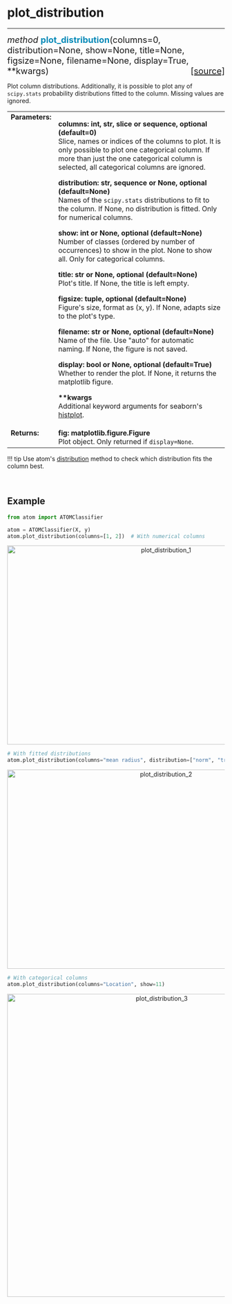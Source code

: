 # plot_distribution
--------------------

<div style="font-size:20px">
<em>method</em> <strong style="color:#008AB8">plot_distribution</strong>(columns=0,
distribution=None, show=None, title=None, figsize=None, filename=None,
display=True, **kwargs)
<span style="float:right">
<a href="https://github.com/tvdboom/ATOM/blob/master/atom/plots.py#L3799">[source]</a>
</span>
</div>

Plot column distributions. Additionally, it is possible to plot any of
`scipy.stats` probability distributions fitted to the column. Missing
values are ignored.

<table style="font-size:16px">
<tr>
<td width="20%" class="td_title" style="vertical-align:top"><strong>Parameters:</strong></td>
<td width="80%" class="td_params">
<p>
<strong>columns: int, str, slice or sequence, optional (default=0)</strong><br>
Slice, names or indices of the columns to plot. It is only
possible to plot one categorical column. If more than just
the one categorical column is selected, all categorical
columns are ignored.
</p>
<p>
<strong>distribution: str, sequence or None, optional (default=None)</strong><br>
Names of the <code>scipy.stats</code> distributions to fit to the column.
If None, no distribution is fitted. Only for numerical columns.
</p>
<p>
<strong>show: int or None, optional (default=None)</strong><br>
Number of classes (ordered by number of occurrences) to show in
the plot. None to show all. Only for categorical columns.
</p>
<p>
<strong>title: str or None, optional (default=None)</strong><br>
Plot's title. If None, the title is left empty.
</p>
<p>
<strong>figsize: tuple, optional (default=None)</strong><br>
Figure's size, format as (x, y). If None, adapts size to
the plot's type.
</p>
<p>
<strong>filename: str or None, optional (default=None)</strong><br>
Name of the file. Use "auto" for automatic naming.
If None, the figure is not saved.
</p>
<p>
<strong>display: bool or None, optional (default=True)</strong><br>
Whether to render the plot. If None, it returns the matplotlib figure.
</p>
<p>
<strong>**kwargs</strong><br>
Additional keyword arguments for seaborn's <a href="https://seaborn.pydata.org/generated/seaborn.histplot.html">histplot</a>.
</p>
</td>
</tr>
<tr>
<td width="20%" class="td_title" style="vertical-align:top"><strong>Returns:</strong></td>
<td width="80%" class="td_params">
<strong>fig: matplotlib.figure.Figure</strong><br>
Plot object. Only returned if <code>display=None</code>.
</td>
</tr>
</table>

!!! tip
    Use atom's [distribution](../../ATOM/atomclassifier/#distribution) method to
    check which distribution fits the column best.

<br>



## Example

```python
from atom import ATOMClassifier

atom = ATOMClassifier(X, y)
atom.plot_distribution(columns=[1, 2])  # With numerical columns
```

<div align="center">
    <img src="../../../img/plots/plot_distribution_1.png" alt="plot_distribution_1" width="720" height="460"/>
</div>

```python
# With fitted distributions
atom.plot_distribution(columns="mean radius", distribution=["norm", "triang"])
```

<div align="center">
    <img src="../../../img/plots/plot_distribution_2.png" alt="plot_distribution_2" width="720" height="460"/>
</div>

```python
# With categorical columns
atom.plot_distribution(columns="Location", show=11)
```

<div align="center">
    <img src="../../../img/plots/plot_distribution_3.png" alt="plot_distribution_3" width="700" height="700"/>
</div>